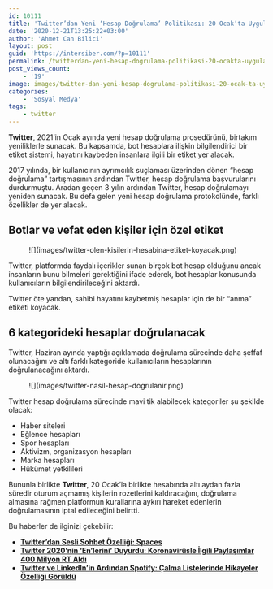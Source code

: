 ```yaml
---
id: 10111
title: 'Twitter’dan Yeni ‘Hesap Doğrulama’ Politikası: 20 Ocak’ta Uygulanacak'
date: '2020-12-21T13:25:22+03:00'
author: 'Ahmet Can Bilici'
layout: post
guid: 'https://intersiber.com/?p=10111'
permalink: /twitterdan-yeni-hesap-dogrulama-politikasi-20-ocakta-uygulanacak/
post_views_count:
    - '19'
image: images/twitter-dan-yeni-hesap-dogrulama-politikasi-20-ocak-ta-uygulanacak.jpg
categories:
    - 'Sosyal Medya'
tags:
    - twitter
---
```


**Twitter**, 2021’in Ocak ayında yeni hesap doğrulama prosedürünü, birtakım yeniliklerle sunacak. Bu kapsamda, bot hesaplara ilişkin bilgilendirici bir etiket sistemi, hayatını kaybeden insanlara ilgili bir etiket yer alacak.

2017 yılında, bir kullanıcının ayrımcılık suçlaması üzerinden dönen “hesap doğrulama” tartışmasının ardından Twitter, hesap doğrulama başvurularını durdurmuştu. Aradan geçen 3 yılın ardından Twitter, hesap doğrulamayı yeniden sunacak. Bu defa gelen yeni hesap doğrulama protokolünde, farklı özellikler de yer alacak.

## Botlar ve vefat eden kişiler için özel etiket

<figure class="wp-block-image size-large">![](images/twitter-olen-kisilerin-hesabina-etiket-koyacak.png)</figure>Twitter, platformda faydalı içerikler sunan birçok bot hesap olduğunu ancak insanların bunu bilmeleri gerektiğini ifade ederek, bot hesaplar konusunda kullanıcıların bilgilendirileceğini aktardı.

Twitter öte yandan, sahibi hayatını kaybetmiş hesaplar için de bir “anma” etiketi koyacak.

## 6 kategorideki hesaplar doğrulanacak

Twitter, Haziran ayında yaptığı açıklamada doğrulama sürecinde daha şeffaf olunacağını ve altı farklı kategoride kullanıcıların hesaplarının doğrulanacağını aktardı.

<figure class="wp-block-image size-large">![](images/twitter-nasil-hesap-dogrulanir.png)</figure>Twitter hesap doğrulama sürecinde mavi tik alabilecek kategoriler şu şekilde olacak:

- Haber siteleri
- Eğlence hesapları
- Spor hesapları
- Aktivizm, organizasyon hesapları
- Marka hesapları
- Hükümet yetkilileri

Bununla birlikte **Twitter**, 20 Ocak’la birlikte hesabında altı aydan fazla süredir oturum açmamış kişilerin rozetlerini kaldıracağını, doğrulama almasına rağmen platformun kurallarına aykırı hareket edenlerin doğrulamasının iptal edileceğini belirtti.

Bu haberler de ilginizi çekebilir:

- **[Twitter’dan Sesli Sohbet Özelliği: Spaces](https://intersiber.com/twitterdan-sesli-sohbet-ozelligi-spaces/)**
- **[Twitter 2020’nin ‘En’lerini’ Duyurdu: Koronavirüsle İlgili Paylaşımlar 400 Milyon RT Aldı](https://intersiber.com/twitter-2020nin-enlerini-duyurdu-koronavirusle-ilgili-paylasimlar-400-milyon-rt-aldi/)**
- **[Twitter ve LinkedIn’in Ardından Spotify: Çalma Listelerinde Hikayeler Özelliği Görüldü](https://intersiber.com/twitter-ve-linkedinin-ardindan-spotify-calma-listelerinde-hikayeler-ozelligi-goruldu/)**
